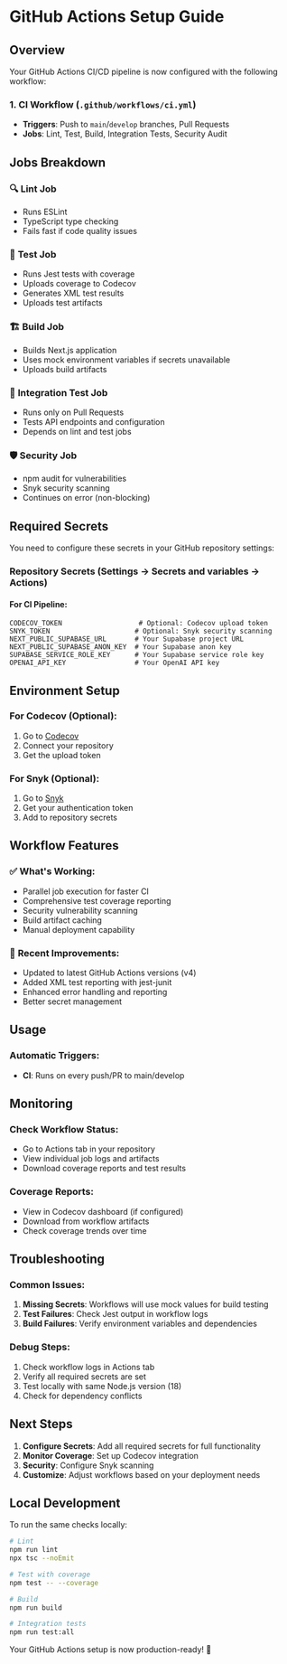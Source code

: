 # GitHub Actions Setup Guide

## Overview

Your GitHub Actions CI/CD pipeline is now configured with the following workflow:

### 1. CI Workflow (`.github/workflows/ci.yml`)
- **Triggers**: Push to `main`/`develop` branches, Pull Requests
- **Jobs**: Lint, Test, Build, Integration Tests, Security Audit

## Jobs Breakdown

### 🔍 **Lint Job**
- Runs ESLint
- TypeScript type checking
- Fails fast if code quality issues

### 🧪 **Test Job**
- Runs Jest tests with coverage
- Uploads coverage to Codecov
- Generates XML test results
- Uploads test artifacts

### 🏗️ **Build Job**
- Builds Next.js application
- Uses mock environment variables if secrets unavailable
- Uploads build artifacts

### 🔗 **Integration Test Job**
- Runs only on Pull Requests
- Tests API endpoints and configuration
- Depends on lint and test jobs

### 🛡️ **Security Job**
- npm audit for vulnerabilities
- Snyk security scanning
- Continues on error (non-blocking)

## Required Secrets

You need to configure these secrets in your GitHub repository settings:

### Repository Secrets (Settings → Secrets and variables → Actions)

#### For CI Pipeline:
```
CODECOV_TOKEN                   # Optional: Codecov upload token
SNYK_TOKEN                     # Optional: Snyk security scanning
NEXT_PUBLIC_SUPABASE_URL       # Your Supabase project URL
NEXT_PUBLIC_SUPABASE_ANON_KEY  # Your Supabase anon key
SUPABASE_SERVICE_ROLE_KEY      # Your Supabase service role key
OPENAI_API_KEY                 # Your OpenAI API key
```

## Environment Setup

### For Codecov (Optional):
1. Go to [Codecov](https://codecov.io)
2. Connect your repository
3. Get the upload token

### For Snyk (Optional):
1. Go to [Snyk](https://snyk.io)
2. Get your authentication token
3. Add to repository secrets

## Workflow Features

### ✅ **What's Working:**
- Parallel job execution for faster CI
- Comprehensive test coverage reporting
- Security vulnerability scanning
- Build artifact caching
- Manual deployment capability

### 🔧 **Recent Improvements:**
- Updated to latest GitHub Actions versions (v4)
- Added XML test reporting with jest-junit
- Enhanced error handling and reporting
- Better secret management

## Usage

### Automatic Triggers:
- **CI**: Runs on every push/PR to main/develop

## Monitoring

### Check Workflow Status:
- Go to Actions tab in your repository
- View individual job logs and artifacts
- Download coverage reports and test results

### Coverage Reports:
- View in Codecov dashboard (if configured)
- Download from workflow artifacts
- Check coverage trends over time

## Troubleshooting

### Common Issues:
1. **Missing Secrets**: Workflows will use mock values for build testing
2. **Test Failures**: Check Jest output in workflow logs
3. **Build Failures**: Verify environment variables and dependencies

### Debug Steps:
1. Check workflow logs in Actions tab
2. Verify all required secrets are set
3. Test locally with same Node.js version (18)
4. Check for dependency conflicts

## Next Steps

1. **Configure Secrets**: Add all required secrets for full functionality
2. **Monitor Coverage**: Set up Codecov integration
3. **Security**: Configure Snyk scanning
4. **Customize**: Adjust workflows based on your deployment needs

## Local Development

To run the same checks locally:
```bash
# Lint
npm run lint
npx tsc --noEmit

# Test with coverage
npm test -- --coverage

# Build
npm run build

# Integration tests
npm run test:all
```

Your GitHub Actions setup is now production-ready! 🚀
